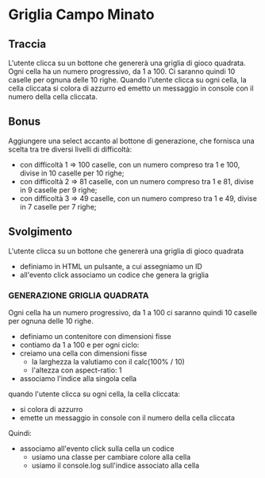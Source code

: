 # Griglia Campo Minato

## Traccia

L'utente clicca su un bottone che genererà una griglia di gioco quadrata.
Ogni cella ha un numero progressivo, da 1 a 100.
Ci saranno quindi 10 caselle per ognuna delle 10 righe.
Quando l'utente clicca su ogni cella, la cella cliccata si colora di azzurro ed emetto un messaggio in console con il numero della cella cliccata.

## Bonus

Aggiungere una select accanto al bottone di generazione, che fornisca una scelta tra tre diversi livelli di difficoltà:

- con difficoltà 1 => 100 caselle, con un numero compreso tra 1 e 100, divise in 10 caselle per 10 righe;
- con difficoltà 2 => 81 caselle, con un numero compreso tra 1 e 81, divise in 9 caselle per 9 righe;
- con difficoltà 3 => 49 caselle, con un numero compreso tra 1 e 49, divise in 7 caselle per 7 righe;

## Svolgimento

L'utente clicca su un bottone che genererà una griglia di gioco quadrata

- definiamo in HTML un pulsante, a cui assegniamo un ID
- all'evento click associamo un codice che genera la griglia

### GENERAZIONE GRIGLIA QUADRATA

Ogni cella ha un numero progressivo, da 1 a 100
ci saranno quindi 10 caselle per ognuna delle 10 righe.

- definiamo un contenitore con dimensioni fisse
- contiamo da 1 a 100 e per ogni ciclo:
- creiamo una cella con dimensioni fisse
  - la larghezza la valutiamo con il calc(100% / 10)
  - l'altezza con aspect-ratio: 1
- associamo l'indice alla singola cella

quando l'utente clicca su ogni cella, la cella cliccata:

- si colora di azzurro
- emette un messaggio in console con il numero della cella cliccata

Quindi:

- associamo all'evento click sulla cella un codice
  - usiamo una classe per cambiare colore alla cella
  - usiamo il console.log sull'indice associato alla cella
